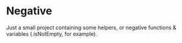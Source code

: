 # Negative
Just a small project containing some helpers, or negative functions &amp; variables (.isNotEmpty, for example). 
